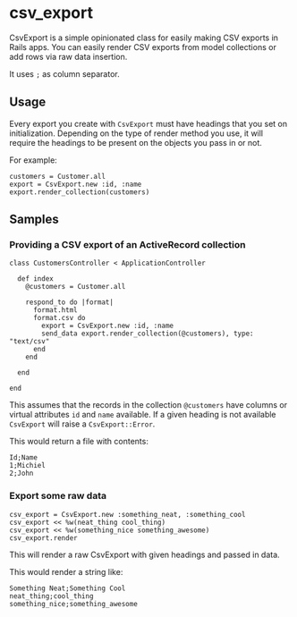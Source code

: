 # csv_export

CsvExport is a simple opinionated class for easily making CSV exports in Rails apps.
You can easily render CSV exports from model collections or add rows via raw data insertion.

It uses `;` as column separator.

## Usage

Every export you create with `CsvExport` must have headings that you set
on initialization. Depending on the type of render method you use, it will
require the headings to be present on the objects you pass in or not.

For example:

```
customers = Customer.all
export = CsvExport.new :id, :name
export.render_collection(customers)
```

## Samples

### Providing a CSV export of an ActiveRecord collection

```
class CustomersController < ApplicationController

  def index
    @customers = Customer.all

    respond_to do |format|
      format.html
      format.csv do
        export = CsvExport.new :id, :name
        send_data export.render_collection(@customers), type: "text/csv"
      end
    end

  end

end
```

This assumes that the records in the collection `@customers` have columns or
virtual attributes `id` and `name` available. If a given heading is not available
`CsvExport` will raise a `CsvExport::Error`.

This would return a file with contents:

```
Id;Name
1;Michiel
2;John
```

### Export some raw data

```
csv_export = CsvExport.new :something_neat, :something_cool
csv_export << %w(neat_thing cool_thing)
csv_export << %w(something_nice something_awesome)
csv_export.render
```

This will render a raw CsvExport with given headings and passed in data.

This would render a string like:

```
Something Neat;Something Cool
neat_thing;cool_thing
something_nice;something_awesome
```
